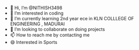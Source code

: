 - 👋 Hi, I’m @NITHISH3498
- 👀 I’m interested in coding
- 🌱 I’m currently learning 2nd year ece in KLN COLLLEGE OF ENGINEERING , MADURAI
- 💞️ I’m looking to collaborate on doing projects
- 📫 How to reach me by contacting me
- 😄 Interested in Sports

<!---
NITHISH3498/NITHISH3498 is a ✨ special ✨ repository because its `README.md` (this file) appears on your GitHub profile.
You can click the Preview link to take a look at your changes.
--->

